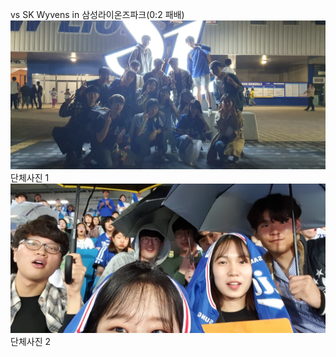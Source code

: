 vs SK Wyvens in 삼성라이온즈파크(0:2 패배)  
![단체사진1](../Static/9.28/group1.jpg)  
단체사진 1  
![단체사진2](../Static/9.28/group2.jpg)  
단체사진 2  